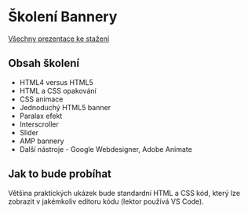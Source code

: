 # Školení Bannery

 
[Všechny prezentace ke stažení](https://docs.google.com/presentation/d/1gbv50MFy3B1WdsRVjBvKf1GY24adSWG1WYhXlqmVVis/edit?usp=sharing)


## Obsah školení

- HTML4 versus HTML5
- HTML a CSS opakování
- CSS animace
- Jednoduchý HTML5 banner
- Paralax efekt
- Interscroller
- Slider
- AMP bannery
- Další nástroje - Google Webdesigner, Adobe Animate

## Jak to bude probíhat

Většina praktických ukázek bude standardní HTML a CSS kód, který lze zobrazit v jakémkoliv editoru kódu (lektor používá VS Code).
<!--
### Instalace Node.js

Otevřete si příkazovou řádku a zkuste napsat: `node --version`
Pokud se objeví informace o verzi, pak můžete přeskočit na instalaci nástroje Gulp, v opačném případě stáhněte instalační soubor zde: [nodejs.org/en/](https://nodejs.org/en/).

### Instalace Gulp

Postupujte podle návodu zde:
[gulpjs.com/docs/en/getting-started/quick-start/](https://gulpjs.com/docs/en/getting-started/quick-start/#install-the-gulp-command-line-utility)
-->